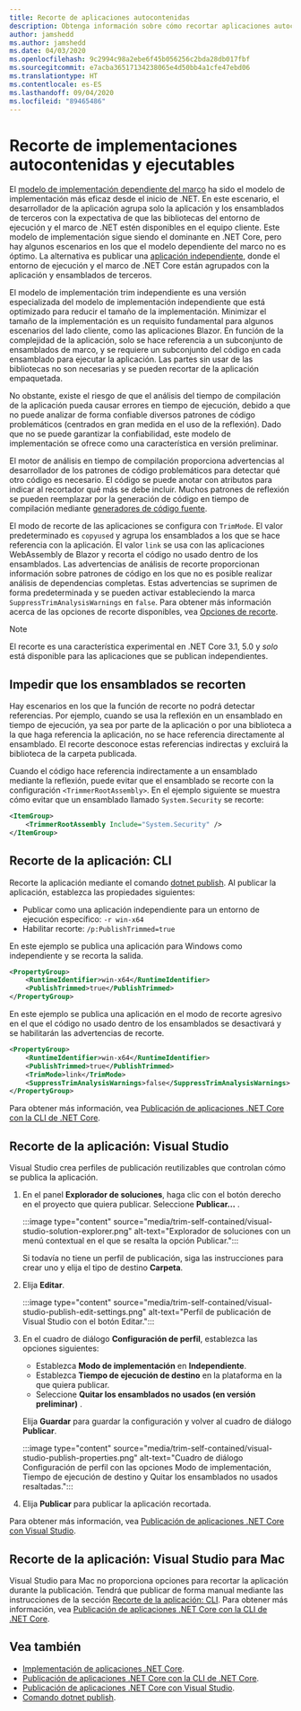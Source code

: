 ```yaml
---
title: Recorte de aplicaciones autocontenidas
description: Obtenga información sobre cómo recortar aplicaciones autocontenidas para reducir su tamaño. .NET Core agrupa el tiempo de ejecución con una aplicación que se publica autocontenida y que, por lo general, incluye más tiempo de ejecución del que es necesario.
author: jamshedd
ms.author: jamshedd
ms.date: 04/03/2020
ms.openlocfilehash: 9c2994c98a2ebe6f45b056256c2bda28db017fbf
ms.sourcegitcommit: e7acba36517134238065e4d50bb4a1cfe47ebd06
ms.translationtype: HT
ms.contentlocale: es-ES
ms.lasthandoff: 09/04/2020
ms.locfileid: "89465486"
---
```

# <a name="trim-self-contained-deployments-and-executables"></a>Recorte de implementaciones autocontenidas y ejecutables

El [modelo de implementación dependiente del marco](index.md#publish-framework-dependent) ha sido el modelo de implementación más eficaz desde el inicio de .NET. En este escenario, el desarrollador de la aplicación agrupa solo la aplicación y los ensamblados de terceros con la expectativa de que las bibliotecas del entorno de ejecución y el marco de .NET estén disponibles en el equipo cliente. Este modelo de implementación sigue siendo el dominante en .NET Core, pero hay algunos escenarios en los que el modelo dependiente del marco no es óptimo. La alternativa es publicar una [aplicación independiente](index.md#publish-self-contained), donde el entorno de ejecución y el marco de .NET Core están agrupados con la aplicación y ensamblados de terceros.

El modelo de implementación trim independiente es una versión especializada del modelo de implementación independiente que está optimizado para reducir el tamaño de la implementación. Minimizar el tamaño de la implementación es un requisito fundamental para algunos escenarios del lado cliente, como las aplicaciones Blazor. En función de la complejidad de la aplicación, solo se hace referencia a un subconjunto de ensamblados de marco, y se requiere un subconjunto del código en cada ensamblado para ejecutar la aplicación. Las partes sin usar de las bibliotecas no son necesarias y se pueden recortar de la aplicación empaquetada.

No obstante, existe el riesgo de que el análisis del tiempo de compilación de la aplicación pueda causar errores en tiempo de ejecución, debido a que no puede analizar de forma confiable diversos patrones de código problemáticos (centrados en gran medida en el uso de la reflexión). Dado que no se puede garantizar la confiabilidad, este modelo de implementación se ofrece como una característica en versión preliminar.

El motor de análisis en tiempo de compilación proporciona advertencias al desarrollador de los patrones de código problemáticos para detectar qué otro código es necesario. El código se puede anotar con atributos para indicar al recortador qué más se debe incluir. Muchos patrones de reflexión se pueden reemplazar por la generación de código en tiempo de compilación mediante [generadores de código fuente](https://github.com/dotnet/roslyn/blob/master/docs/features/source-generators.md).

El modo de recorte de las aplicaciones se configura con `TrimMode`. El valor predeterminado es `copyused` y agrupa los ensamblados a los que se hace referencia con la aplicación. El valor `link` se usa con las aplicaciones WebAssembly de Blazor y recorta el código no usado dentro de los ensamblados. Las advertencias de análisis de recorte proporcionan información sobre patrones de código en los que no es posible realizar análisis de dependencias completas. Estas advertencias se suprimen de forma predeterminada y se pueden activar estableciendo la marca `SuppressTrimAnalysisWarnings` en `false`. Para obtener más información acerca de las opciones de recorte disponibles, vea [Opciones de recorte](trimming-options.md).

> [!NOTE]
> El recorte es una característica experimental en .NET Core 3.1, 5.0 y _solo_ está disponible para las aplicaciones que se publican independientes.

## <a name="prevent-assemblies-from-being-trimmed"></a>Impedir que los ensamblados se recorten

Hay escenarios en los que la función de recorte no podrá detectar referencias. Por ejemplo, cuando se usa la reflexión en un ensamblado en tiempo de ejecución, ya sea por parte de la aplicación o por una biblioteca a la que haga referencia la aplicación, no se hace referencia directamente al ensamblado. El recorte desconoce estas referencias indirectas y excluirá la biblioteca de la carpeta publicada.

Cuando el código hace referencia indirectamente a un ensamblado mediante la reflexión, puede evitar que el ensamblado se recorte con la configuración `<TrimmerRootAssembly>`. En el ejemplo siguiente se muestra cómo evitar que un ensamblado llamado `System.Security` se recorte:

```xml
<ItemGroup>
    <TrimmerRootAssembly Include="System.Security" />
</ItemGroup>
```

## <a name="trim-your-app---cli"></a>Recorte de la aplicación: CLI

Recorte la aplicación mediante el comando [dotnet publish](../tools/dotnet-publish.md). Al publicar la aplicación, establezca las propiedades siguientes:

- Publicar como una aplicación independiente para un entorno de ejecución específico: `-r win-x64`
- Habilitar recorte: `/p:PublishTrimmed=true`

En este ejemplo se publica una aplicación para Windows como independiente y se recorta la salida.

```xml
<PropertyGroup>
    <RuntimeIdentifier>win-x64</RuntimeIdentifier>
    <PublishTrimmed>true</PublishTrimmed>
</PropertyGroup>
```

En este ejemplo se publica una aplicación en el modo de recorte agresivo en el que el código no usado dentro de los ensamblados se desactivará y se habilitarán las advertencias de recorte.

```xml
<PropertyGroup>
    <RuntimeIdentifier>win-x64</RuntimeIdentifier>
    <PublishTrimmed>true</PublishTrimmed>
    <TrimMode>link</TrimMode>
    <SuppressTrimAnalysisWarnings>false</SuppressTrimAnalysisWarnings>
</PropertyGroup>
```

Para obtener más información, vea [Publicación de aplicaciones .NET Core con la CLI de .NET Core](deploy-with-cli.md).

## <a name="trim-your-app---visual-studio"></a>Recorte de la aplicación: Visual Studio

Visual Studio crea perfiles de publicación reutilizables que controlan cómo se publica la aplicación.

01. En el panel **Explorador de soluciones**, haga clic con el botón derecho en el proyecto que quiera publicar. Seleccione **Publicar...** .

    :::image type="content" source="media/trim-self-contained/visual-studio-solution-explorer.png" alt-text="Explorador de soluciones con un menú contextual en el que se resalta la opción Publicar.":::

    Si todavía no tiene un perfil de publicación, siga las instrucciones para crear uno y elija el tipo de destino **Carpeta**.

01. Elija **Editar**.

    :::image type="content" source="media/trim-self-contained/visual-studio-publish-edit-settings.png" alt-text="Perfil de publicación de Visual Studio con el botón Editar.":::

01. En el cuadro de diálogo **Configuración de perfil**, establezca las opciones siguientes:

    - Establezca **Modo de implementación** en **Independiente**.
    - Establezca **Tiempo de ejecución de destino** en la plataforma en la que quiera publicar.
    - Seleccione **Quitar los ensamblados no usados (en versión preliminar)** .

    Elija **Guardar** para guardar la configuración y volver al cuadro de diálogo **Publicar**.

    :::image type="content" source="media/trim-self-contained/visual-studio-publish-properties.png" alt-text="Cuadro de diálogo Configuración de perfil con las opciones Modo de implementación, Tiempo de ejecución de destino y Quitar los ensamblados no usados resaltadas.":::

01. Elija **Publicar** para publicar la aplicación recortada.

Para obtener más información, vea [Publicación de aplicaciones .NET Core con Visual Studio](deploy-with-vs.md).

## <a name="trim-your-app---visual-studio-for-mac"></a>Recorte de la aplicación: Visual Studio para Mac

Visual Studio para Mac no proporciona opciones para recortar la aplicación durante la publicación. Tendrá que publicar de forma manual mediante las instrucciones de la sección [Recorte de la aplicación: CLI](#trim-your-app---cli). Para obtener más información, vea [Publicación de aplicaciones .NET Core con la CLI de .NET Core](deploy-with-cli.md).

## <a name="see-also"></a>Vea también

- [Implementación de aplicaciones .NET Core](index.md).
- [Publicación de aplicaciones .NET Core con la CLI de .NET Core](deploy-with-cli.md).
- [Publicación de aplicaciones .NET Core con Visual Studio](deploy-with-vs.md).
- [Comando dotnet publish](../tools/dotnet-publish.md).
